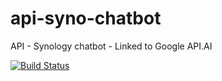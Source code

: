 # api-syno-chatbot
API - Synology chatbot - Linked to Google API.AI

[![Build Status](https://travis-ci.org/antoine-aumjaud/api-synology-chatbot.svg?branch=master)](https://travis-ci.org/antoine-aumjaud/api-synology-chatbot)
